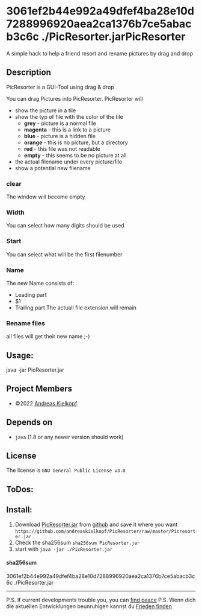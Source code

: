 3061ef2b44e992a49dfef4ba28e10d7288996920aea2ca1376b7ce5abacb3c6c  ./PicResorter.jarPicResorter
===========
A simple hack to help a friend resort and rename pictures by drag and drop

Description
-----------

PicResorter is a GUI-Tool using drag & drop

You can drag Pictures into PicResorter. PicResorter will 
 * show the picture in a tile
 * show the typ of file with the color of the tile
   * **grey**       - picture is a normal file
   * **magenta**    - this is a link to a picture
   * **blue**       - picture is a hidden file
   * **orange**     - this is no picture, but a directory
   * **red**        - this file was not readable 
   * **empty**      - this seems to be no picture at all
 * the actual filename under every picture/file 
 * show a potential new filename

### clear
 The window will become empty
### Width
 You can select how many digits should be used 
### Start
 You can select what will be the first filenumber
### Name
 The new Name consists of:
 * Leading part
 * $1
 * Trailing part 
 The actuall file extension will remain
 
### Rename files
 all files will get their new name ;-)

Usage:
------
java -jar PicResorter.jar

Project Members
---------------

- ©2022 [Andreas Kielkopf](https://github.com/andreaskielkopf)


Depends on
---------- 

- `java` (1.8 or any newer version should work)

License
-------
The license is `GNU General Public License v3.0`


ToDos:
------


Install:
--------
1. Download [PicResorter.jar](https://github.com/andreaskielkopf/PicResorter/raw/master/PicResorter.jar) from [github](https://github.com/andreaskielkopf/PicResorter) and save it where you want 
`https://github.com/andreaskielkopf/PicResorter/raw/master/Picresorter.jar`
2. Check the sha256sum `sha256sum PicResorter.jar`
3. start with `java -jar ./PicResorter.jar`
 
#### sha256sum
3061ef2b44e992a49dfef4ba28e10d7288996920aea2ca1376b7ce5abacb3c6c  ./PicResorter.jar

----
P.S. If current developments trouble you, you can [find peace](https://www.jw.org/en/library/series/more-topics/russia-invades-ukraine-bible-meaning-hope/)
P.S. Wenn dich die aktuellen Entwicklungen beunruhigen kannst du [Frieden finden](https://www.jw.org/de/bibliothek/artikelserien/weitere-themen/russland-marschiert-in-ukraine-ein-biblische-bedeutung-hoffnung/)
 